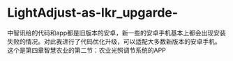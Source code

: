 # LightAdjust-as-lkr_upgarde-
中智讯给的代码和app都是旧版本的安卓，新一些的安卓手机基本上都会出现安装失败的情况。对此我进行了代码优化升级，可以适配大多数新版本的安卓手机。
这个是第四章智慧农业的第二节：农业光照调节系统的APP
